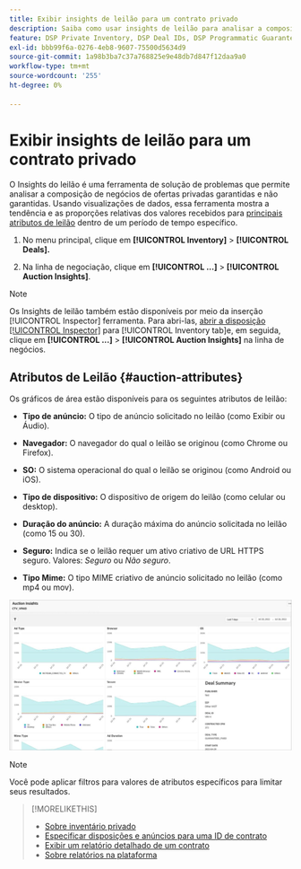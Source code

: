 ```yaml
---
title: Exibir insights de leilão para um contrato privado
description: Saiba como usar insights de leilão para analisar a composição de negócios de negócios privados.
feature: DSP Private Inventory, DSP Deal IDs, DSP Programmatic Guaranteed Deals
exl-id: bbb99f6a-0276-4eb8-9607-75500d5634d9
source-git-commit: 1a98b3ba7c37a768825e9e48db7d847f12daa9a0
workflow-type: tm+mt
source-wordcount: '255'
ht-degree: 0%

---
```


# Exibir insights de leilão para um contrato privado

O Insights do leilão é uma ferramenta de solução de problemas que permite analisar a composição de negócios de ofertas privadas garantidas e não garantidas. Usando visualizações de dados, essa ferramenta mostra a tendência e as proporções relativas dos valores recebidos para [principais atributos de leilão](#auction-attributes) dentro de um período de tempo específico.

1. No menu principal, clique em **[!UICONTROL Inventory]** > **[!UICONTROL Deals].**

1. Na linha de negociação, clique em  **[!UICONTROL ...]** > **[!UICONTROL Auction Insights]**.

>[!NOTE]
>
>Os Insights de leilão também estão disponíveis por meio da inserção [!UICONTROL Inspector] ferramenta. Para abri-las, [abrir a disposição [!UICONTROL Inspector]](/help/dsp/campaign-management/reports/placement-details-view.md) para [!UICONTROL Inventory tab]e, em seguida, clique em **[!UICONTROL ...]** > **[!UICONTROL Auction Insights]** na linha de negócios.

## Atributos de Leilão {#auction-attributes}

Os gráficos de área estão disponíveis para os seguintes atributos de leilão:

* **Tipo de anúncio:** O tipo de anúncio solicitado no leilão (como Exibir ou Áudio).

* **Navegador:** O navegador do qual o leilão se originou (como Chrome ou Firefox).

* **SO:** O sistema operacional do qual o leilão se originou (como Android ou iOS).

* **Tipo de dispositivo:** O dispositivo de origem do leilão (como celular ou desktop).

* **Duração do anúncio:** A duração máxima do anúncio solicitada no leilão (como 15 ou 30).

* **Seguro:** Indica se o leilão requer um ativo criativo de URL HTTPS seguro. Valores: <i>Seguro</i> ou <i>Não seguro</i>.

* **Tipo Mime:** O tipo MIME criativo de anúncio solicitado no leilão (como mp4 ou mov).

![insights do leilão](/help/dsp/assets/auction-insights.png)

>[!NOTE]
>
>Você pode aplicar filtros para valores de atributos específicos para limitar seus resultados.

>[!MORELIKETHIS]
>
>* [Sobre inventário privado](private-inventory-about.md)
>* [Especificar disposições e anúncios para uma ID de contrato](deal-id-attach-placements.md)
>* [Exibir um relatório detalhado de um contrato](deal-view-report.md)
>* [Sobre relatórios na plataforma](/help/dsp/campaign-management/reports/campaign-reports-about.md)

